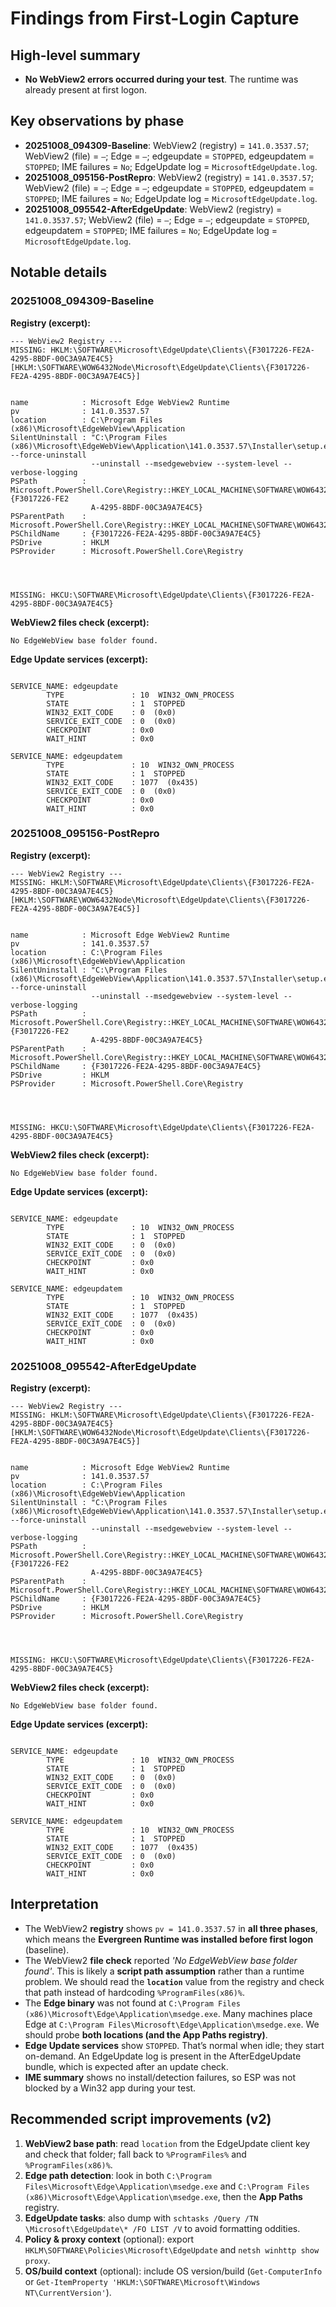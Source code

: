 # Findings from First-Login Capture

## High-level summary
- **No WebView2 errors occurred during your test**. The runtime was already present at first logon.

## Key observations by phase

- **20251008_094309-Baseline**: WebView2 (registry) = `141.0.3537.57`; WebView2 (file) = `—`; Edge = `—`; edgeupdate = `STOPPED`, edgeupdatem = `STOPPED`; IME failures = `No`; EdgeUpdate log = `MicrosoftEdgeUpdate.log`.
- **20251008_095156-PostRepro**: WebView2 (registry) = `141.0.3537.57`; WebView2 (file) = `—`; Edge = `—`; edgeupdate = `STOPPED`, edgeupdatem = `STOPPED`; IME failures = `No`; EdgeUpdate log = `MicrosoftEdgeUpdate.log`.
- **20251008_095542-AfterEdgeUpdate**: WebView2 (registry) = `141.0.3537.57`; WebView2 (file) = `—`; Edge = `—`; edgeupdate = `STOPPED`, edgeupdatem = `STOPPED`; IME failures = `No`; EdgeUpdate log = `MicrosoftEdgeUpdate.log`.

## Notable details

### 20251008_094309-Baseline

**Registry (excerpt):**
```
﻿--- WebView2 Registry ---
MISSING: HKLM:\SOFTWARE\Microsoft\EdgeUpdate\Clients\{F3017226-FE2A-4295-8BDF-00C3A9A7E4C5}
[HKLM:\SOFTWARE\WOW6432Node\Microsoft\EdgeUpdate\Clients\{F3017226-FE2A-4295-8BDF-00C3A9A7E4C5}]


name            : Microsoft Edge WebView2 Runtime
pv              : 141.0.3537.57
location        : C:\Program Files (x86)\Microsoft\EdgeWebView\Application
SilentUninstall : "C:\Program Files (x86)\Microsoft\EdgeWebView\Application\141.0.3537.57\Installer\setup.exe" --force-uninstall 
                  --uninstall --msedgewebview --system-level --verbose-logging
PSPath          : Microsoft.PowerShell.Core\Registry::HKEY_LOCAL_MACHINE\SOFTWARE\WOW6432Node\Microsoft\EdgeUpdate\Clients\{F3017226-FE2
                  A-4295-8BDF-00C3A9A7E4C5}
PSParentPath    : Microsoft.PowerShell.Core\Registry::HKEY_LOCAL_MACHINE\SOFTWARE\WOW6432Node\Microsoft\EdgeUpdate\Clients
PSChildName     : {F3017226-FE2A-4295-8BDF-00C3A9A7E4C5}
PSDrive         : HKLM
PSProvider      : Microsoft.PowerShell.Core\Registry




MISSING: HKCU:\SOFTWARE\Microsoft\EdgeUpdate\Clients\{F3017226-FE2A-4295-8BDF-00C3A9A7E4C5}
```

**WebView2 files check (excerpt):**
```
﻿No EdgeWebView base folder found.
```

**Edge Update services (excerpt):**
```
﻿
SERVICE_NAME: edgeupdate 
        TYPE               : 10  WIN32_OWN_PROCESS  
        STATE              : 1  STOPPED 
        WIN32_EXIT_CODE    : 0  (0x0)
        SERVICE_EXIT_CODE  : 0  (0x0)
        CHECKPOINT         : 0x0
        WAIT_HINT          : 0x0

SERVICE_NAME: edgeupdatem 
        TYPE               : 10  WIN32_OWN_PROCESS  
        STATE              : 1  STOPPED 
        WIN32_EXIT_CODE    : 1077  (0x435)
        SERVICE_EXIT_CODE  : 0  (0x0)
        CHECKPOINT         : 0x0
        WAIT_HINT          : 0x0
```

### 20251008_095156-PostRepro

**Registry (excerpt):**
```
﻿--- WebView2 Registry ---
MISSING: HKLM:\SOFTWARE\Microsoft\EdgeUpdate\Clients\{F3017226-FE2A-4295-8BDF-00C3A9A7E4C5}
[HKLM:\SOFTWARE\WOW6432Node\Microsoft\EdgeUpdate\Clients\{F3017226-FE2A-4295-8BDF-00C3A9A7E4C5}]


name            : Microsoft Edge WebView2 Runtime
pv              : 141.0.3537.57
location        : C:\Program Files (x86)\Microsoft\EdgeWebView\Application
SilentUninstall : "C:\Program Files (x86)\Microsoft\EdgeWebView\Application\141.0.3537.57\Installer\setup.exe" --force-uninstall 
                  --uninstall --msedgewebview --system-level --verbose-logging
PSPath          : Microsoft.PowerShell.Core\Registry::HKEY_LOCAL_MACHINE\SOFTWARE\WOW6432Node\Microsoft\EdgeUpdate\Clients\{F3017226-FE2
                  A-4295-8BDF-00C3A9A7E4C5}
PSParentPath    : Microsoft.PowerShell.Core\Registry::HKEY_LOCAL_MACHINE\SOFTWARE\WOW6432Node\Microsoft\EdgeUpdate\Clients
PSChildName     : {F3017226-FE2A-4295-8BDF-00C3A9A7E4C5}
PSDrive         : HKLM
PSProvider      : Microsoft.PowerShell.Core\Registry




MISSING: HKCU:\SOFTWARE\Microsoft\EdgeUpdate\Clients\{F3017226-FE2A-4295-8BDF-00C3A9A7E4C5}
```

**WebView2 files check (excerpt):**
```
﻿No EdgeWebView base folder found.
```

**Edge Update services (excerpt):**
```
﻿
SERVICE_NAME: edgeupdate 
        TYPE               : 10  WIN32_OWN_PROCESS  
        STATE              : 1  STOPPED 
        WIN32_EXIT_CODE    : 0  (0x0)
        SERVICE_EXIT_CODE  : 0  (0x0)
        CHECKPOINT         : 0x0
        WAIT_HINT          : 0x0

SERVICE_NAME: edgeupdatem 
        TYPE               : 10  WIN32_OWN_PROCESS  
        STATE              : 1  STOPPED 
        WIN32_EXIT_CODE    : 1077  (0x435)
        SERVICE_EXIT_CODE  : 0  (0x0)
        CHECKPOINT         : 0x0
        WAIT_HINT          : 0x0
```

### 20251008_095542-AfterEdgeUpdate

**Registry (excerpt):**
```
﻿--- WebView2 Registry ---
MISSING: HKLM:\SOFTWARE\Microsoft\EdgeUpdate\Clients\{F3017226-FE2A-4295-8BDF-00C3A9A7E4C5}
[HKLM:\SOFTWARE\WOW6432Node\Microsoft\EdgeUpdate\Clients\{F3017226-FE2A-4295-8BDF-00C3A9A7E4C5}]


name            : Microsoft Edge WebView2 Runtime
pv              : 141.0.3537.57
location        : C:\Program Files (x86)\Microsoft\EdgeWebView\Application
SilentUninstall : "C:\Program Files (x86)\Microsoft\EdgeWebView\Application\141.0.3537.57\Installer\setup.exe" --force-uninstall 
                  --uninstall --msedgewebview --system-level --verbose-logging
PSPath          : Microsoft.PowerShell.Core\Registry::HKEY_LOCAL_MACHINE\SOFTWARE\WOW6432Node\Microsoft\EdgeUpdate\Clients\{F3017226-FE2
                  A-4295-8BDF-00C3A9A7E4C5}
PSParentPath    : Microsoft.PowerShell.Core\Registry::HKEY_LOCAL_MACHINE\SOFTWARE\WOW6432Node\Microsoft\EdgeUpdate\Clients
PSChildName     : {F3017226-FE2A-4295-8BDF-00C3A9A7E4C5}
PSDrive         : HKLM
PSProvider      : Microsoft.PowerShell.Core\Registry




MISSING: HKCU:\SOFTWARE\Microsoft\EdgeUpdate\Clients\{F3017226-FE2A-4295-8BDF-00C3A9A7E4C5}
```

**WebView2 files check (excerpt):**
```
﻿No EdgeWebView base folder found.
```

**Edge Update services (excerpt):**
```
﻿
SERVICE_NAME: edgeupdate 
        TYPE               : 10  WIN32_OWN_PROCESS  
        STATE              : 1  STOPPED 
        WIN32_EXIT_CODE    : 0  (0x0)
        SERVICE_EXIT_CODE  : 0  (0x0)
        CHECKPOINT         : 0x0
        WAIT_HINT          : 0x0

SERVICE_NAME: edgeupdatem 
        TYPE               : 10  WIN32_OWN_PROCESS  
        STATE              : 1  STOPPED 
        WIN32_EXIT_CODE    : 1077  (0x435)
        SERVICE_EXIT_CODE  : 0  (0x0)
        CHECKPOINT         : 0x0
        WAIT_HINT          : 0x0
```


## Interpretation

- The WebView2 **registry** shows `pv = 141.0.3537.57` in **all three phases**, which means the **Evergreen Runtime was installed before first logon** (baseline).
- The WebView2 **file check** reported *'No EdgeWebView base folder found'*. This is likely a **script path assumption** rather than a runtime problem. We should read the **`location`** value from the registry and check that path instead of hardcoding `%ProgramFiles(x86)%`.
- The **Edge binary** was not found at `C:\Program Files (x86)\Microsoft\Edge\Application\msedge.exe`. Many machines place Edge at `C:\Program Files\Microsoft\Edge\Application\msedge.exe`. We should probe **both locations (and the App Paths registry)**.
- **Edge Update services** show `STOPPED`. That’s normal when idle; they start on-demand. An EdgeUpdate log is present in the AfterEdgeUpdate bundle, which is expected after an update check.
- **IME summary** shows no install/detection failures, so ESP was not blocked by a Win32 app during your test.

## Recommended script improvements (v2)

1. **WebView2 base path**: read `location` from the EdgeUpdate client key and check that folder; fall back to `%ProgramFiles%` and `%ProgramFiles(x86)%`.
2. **Edge path detection**: look in both `C:\Program Files\Microsoft\Edge\Application\msedge.exe` and `C:\Program Files (x86)\Microsoft\Edge\Application\msedge.exe`, then the **App Paths** registry.
3. **EdgeUpdate tasks**: also dump with `schtasks /Query /TN \Microsoft\EdgeUpdate\* /FO LIST /V` to avoid formatting oddities.
4. **Policy & proxy context** (optional): export `HKLM\SOFTWARE\Policies\Microsoft\EdgeUpdate` and `netsh winhttp show proxy`.
5. **OS/build context** (optional): include OS version/build (`Get-ComputerInfo` or `Get-ItemProperty 'HKLM:\SOFTWARE\Microsoft\Windows NT\CurrentVersion'`).